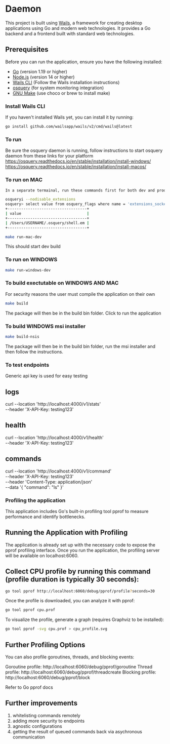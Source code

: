 # Daemon

This project is built using [Wails](https://wails.io/), a framework for creating desktop applications using Go and modern web technologies. It provides a Go backend and a frontend built with standard web technologies.

## Prerequisites

Before you can run the application, ensure you have the following installed:

- [Go](https://golang.org/dl/) (version 1.19 or higher)
- [Node.js](https://nodejs.org/) (version 14 or higher)
- [Wails CLI](https://wails.io/docs/gettingstarted/installation) (Follow the Wails installation instructions)
- [osquery](https://osquery.io/) (for system monitoring integration)
- [GNU Make](https://www.gnu.org/software/make/) (use choco or brew to install make)


### Install Wails CLI

If you haven't installed Wails yet, you can install it by running:

```bash
go install github.com/wailsapp/wails/v2/cmd/wails@latest
```

### To run 

Be sure the osquery daemon is running, follow instructions to start osquery daemon from these links for your platform
https://osquery.readthedocs.io/en/stable/installation/install-windows/
https://osquery.readthedocs.io/en/stable/installation/install-macos/

### To run on MAC

```bash
In a separate termainal, run these commands first for both dev and prod builds

osqueryi --nodisable_extensions
osquery> select value from osquery_flags where name = 'extensions_socket';
+-----------------------------------+
| value                             |
+-----------------------------------+
| /Users/USERNAME/.osquery/shell.em |
+-----------------------------------+

make run-mac-dev
```
This should start dev build

### To run on WINDOWS

```bash
make run-windows-dev
```


### To build exectutable on WINDOWS AND MAC
For security reasons the user must compile the application on their own
```bash
make build
```
The package will then be in the build bin folder. Click to run the application


### To build WINDOWS msi installer
```bash
make build-nsis
```
The package will then be in the build bin folder, run the msi installer and then follow the instructions.


### To test endpoints

Generic api key is used for easy testing

## logs
curl --location 'http://localhost:4000/v1/stats' \
--header 'X-API-Key: testing123'

## health
curl --location 'http://localhost:4000/v1/health' \
--header 'X-API-Key: testing123'

## commands
curl --location 'http://localhost:4000/v1/command' \
--header 'X-API-Key: testing123' \
--header 'Content-Type: application/json' \
--data '{
    "command": "ls"
}'

### Profiling the application

This application includes Go's built-in profiling tool pprof to measure performance and identify bottlenecks.

## Running the Application with Profiling
The application is already set up with the necessary code to expose the pprof profiling interface.
Once you run the application, the profiling server will be available on localhost:6060.

## Collect CPU profile by running this command (profile duration is typically 30 seconds):

```bash
go tool pprof http://localhost:6060/debug/pprof/profile?seconds=30
```
Once the profile is downloaded, you can analyze it with pprof:

```bash
go tool pprof cpu.prof
```

To visualize the profile, generate a graph (requires Graphviz to be installed):
```bash
go tool pprof -svg cpu.prof > cpu_profile.svg
```

## Further Profiling Options
You can also profile goroutines, threads, and blocking events:

Goroutine profile: http://localhost:6060/debug/pprof/goroutine
Thread profile: http://localhost:6060/debug/pprof/threadcreate
Blocking profile: http://localhost:6060/debug/pprof/block

Refer to Go pprof docs

## Further improvements
1. whitelisting commands remotely
2. adding more security to endpoints
3. agnostic configurations
4. getting the result of queued commands back via asychronous communication

